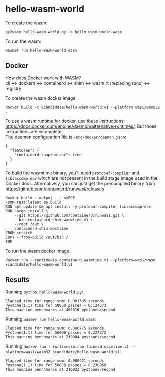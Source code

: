 # hello-wasm-world

To create the wasm:
```
py2wasm hello-wasm-world.py -o hello-wasm-world.wasm
```

To run the wasm:
```
wasmer run hello-wasm-world.wasm
```
## Docker
How does Docker work with WASM?  
cli <-> dockerd <-> containerd <-> shim <-> wasm rt (replacing runc) <-> registry

To create the wasm docker image:
```
docker build -t kcandidate/hello-wasm-world:v1 --platform wasi/wasm32 .
```

To use a wasm runtime for docker, use these instructions: 
https://docs.docker.com/engine/daemon/alternative-runtimes/.
But those instructions are incomplete.  
The daemon configuration file is `/etc/docker/daemon.json`:
```
{
  "features": {
    "containerd-snapshotter": true
  }
}
```
To build the wasmtime binary, you'll need `protobuf-compiler` and `libseccomp-dev` which are not present in the build stage image used in the Docker docs. Alternatively, you can just get the precompiled binary from https://github.com/containerd/runwasi/releases
```
docker build --output . - <<EOF
FROM rust:latest as build
RUN apt update && apt install -y protobuf-compiler libseccomp-dev
RUN cargo install \
    --git https://github.com/containerd/runwasi.git \
    --bin containerd-shim-wasmtime-v1 \
    --root /out \
    containerd-shim-wasmtime
FROM scratch
COPY --from=build /out/bin /
EOF
```
To run the wasm docker image:
```
docker run --runtime=io.containerd.wasmtime.v1 --platform=wasi/wasm kcandidate/hello-wasm-world:v1
```

## Results
Running `python hello-wasm-world.py`:
```
Elapsed time for range sum: 0.001385 seconds
Pystone(1.1) time for 50000 passes = 0.124373
This machine benchmarks at 402016 pystones/second
```  
Running `wasmer run hello-wasm-world.wasm`:
```
Elapsed time for range sum: 0.000775 seconds
Pystone(1.1) time for 50000 passes = 0.227372
This machine benchmarks at 219904 pystones/second
```  
Running `docker run --runtime=io.con
tainerd.wasmtime.v1 --platform=wasi/wasm32 kcandidate/hello-wasm-world:v1`:
```
Elapsed time for range sum: 0.000921 seconds
Pystone(1.1) time for 50000 passes = 0.238069
This machine benchmarks at 210023 pystones/second
```